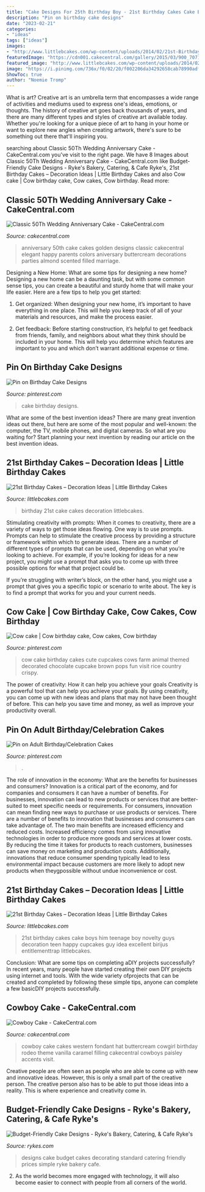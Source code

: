 ```yaml
---
title: "Cake Designs For 25th Birthday Boy - 21st Birthday Cakes Cake Boys Him Teenage Boy Novelty Guys Decoration Teen Happy Cupcakes Guy Idea Excellent Birijus Entitlementtrap Littlebcakes"
description: "Pin on birthday cake designs"
date: "2023-02-21"
categories:
- "ideas"
tags: ["ideas"]
images:
- "http://www.littlebcakes.com/wp-content/uploads/2014/02/21st-Birthday-Cake-Pictures.jpg"
featuredImage: "https://cdn001.cakecentral.com/gallery/2015/03/900_707131V6uX_cowboy-cake.jpg"
featured_image: "http://www.littlebcakes.com/wp-content/uploads/2014/02/21st-Birthday-Cake-Pictures.jpg"
image: "https://i.pinimg.com/736x/f0/02/20/f002206da34292658cab78990adf4d1c--cow-birthday-cake-my-birthday.jpg"
ShowToc: true
author: "Noemie Tromp"
---
```



What is art?
Creative art is an umbrella term that encompasses a wide range of activities and mediums used to express one's ideas, emotions, or thoughts. The history of creative art goes back thousands of years, and there are many different types and styles of creative art available today. Whether you're looking for a unique piece of art to hang in your home or want to explore new angles when creating artwork, there's sure to be something out there that'll inspiring you.

	

		
searching about Classic 50Th Wedding Anniversary Cake - CakeCentral.com you've visit to the right page. We have 8 Images about Classic 50Th Wedding Anniversary Cake - CakeCentral.com like Budget-Friendly Cake Designs - Ryke&#039;s Bakery, Catering, &amp; Cafe Ryke&#039;s, 21st Birthday Cakes – Decoration Ideas | Little Birthday Cakes and also Cow cake | Cow birthday cake, Cow cakes, Cow birthday. Read more:
		
    
## Classic 50Th Wedding Anniversary Cake - CakeCentral.com

<img loading=lazy src="https://cdn001.cakecentral.com/gallery/2015/03/900_711925ZUZx_classic-50th-wedding-anniversary-cake.jpg" onerror="this.onerror=null;this.src='https://tse3.mm.bing.net/th?id=OIP.yye2-CP_sJ9tN1yRoIWbgAHaJ4&amp;pid=15.1';" alt="Classic 50Th Wedding Anniversary Cake - CakeCentral.com">

_Source: cakecentral.com_

>anniversary 50th cake cakes golden designs classic cakecentral elegant happy parents colors aniversary buttercream decorations parties almond scented filled marriage. 

	

Designing a New Home: What are some tips for designing a new home?
Designing a new home can be a daunting task, but with some common sense tips, you can create a beautiful and sturdy home that will make your life easier. Here are a few tips to help you get started:
1. Get organized: When designing your new home, it’s important to have everything in one place. This will help you keep track of all of your materials and resources, and make the process easier.

2. Get feedback: Before starting construction, it’s helpful to get feedback from friends, family, and neighbors about what they think should be included in your home. This will help you determine which features are important to you and which don’t warrant additional expense or time.


    
## Pin On Birthday Cake Designs

<img loading=lazy src="https://i.pinimg.com/736x/fe/dc/46/fedc463507c5562b5ef213266b2d4a69.jpg" onerror="this.onerror=null;this.src='https://tse1.mm.bing.net/th?id=OIP.FkmsjrmAmyUhQnGO_rddbQHaNK&amp;pid=15.1';" alt="Pin on Birthday Cake Designs">

_Source: pinterest.com_

>cake birthday designs. 

	

What are some of the best invention ideas?
There are many great invention ideas out there, but here are some of the most popular and well-known: the computer, the TV, mobile phones, and digital cameras. So what are you waiting for? Start planning your next invention by reading our article on the best invention ideas.

    
## 21st Birthday Cakes – Decoration Ideas | Little Birthday Cakes

<img loading=lazy src="http://www.littlebcakes.com/wp-content/uploads/2014/02/21st-Birthday-Cake-Pictures.jpg" onerror="this.onerror=null;this.src='https://tse4.mm.bing.net/th?id=OIP.3IQI63NB6Sj39F_9QbHZKAHaFj&amp;pid=15.1';" alt="21st Birthday Cakes – Decoration Ideas | Little Birthday Cakes">

_Source: littlebcakes.com_

>birthday 21st cake cakes decoration littlebcakes. 

	

Stimulating creativity with prompts:
When it comes to creativity, there are a variety of ways to get those ideas flowing. One way is to use prompts. Prompts can help to stimulate the creative process by providing a structure or framework within which to generate ideas.
There are a number of different types of prompts that can be used, depending on what you’re looking to achieve. For example, if you’re looking for ideas for a new project, you might use a prompt that asks you to come up with three possible options for what that project could be.

If you’re struggling with writer’s block, on the other hand, you might use a prompt that gives you a specific topic or scenario to write about. The key is to find a prompt that works for you and your current needs.

    
## Cow Cake | Cow Birthday Cake, Cow Cakes, Cow Birthday

<img loading=lazy src="https://i.pinimg.com/736x/f0/02/20/f002206da34292658cab78990adf4d1c--cow-birthday-cake-my-birthday.jpg" onerror="this.onerror=null;this.src='https://tse3.mm.bing.net/th?id=OIP.nozjM_PM-0ZHLwXC6SRxywHaGS&amp;pid=15.1';" alt="Cow cake | Cow birthday cake, Cow cakes, Cow birthday">

_Source: pinterest.com_

>cow cake birthday cakes cute cupcakes cows farm animal themed decorated chocolate cupcake brown pops fun visit rice country crispy. 

	

The power of creativity: How it can help you achieve your goals
Creativity is a powerful tool that can help you achieve your goals. By using creativity, you can come up with new ideas and plans that may not have been thought of before. This can help you save time and money, as well as improve your productivity overall.

    
## Pin On Adult Birthday/Celebration Cakes

<img loading=lazy src="https://i.pinimg.com/736x/27/f2/59/27f25999b39feb943d4c9b5657621ef6.jpg" onerror="this.onerror=null;this.src='https://tse3.mm.bing.net/th?id=OIP.k-RLghc8Vam3uAjMLV_BpQHaJ3&amp;pid=15.1';" alt="Pin on Adult Birthday/Celebration Cakes">

_Source: pinterest.com_

>. 

	

The role of innovation in the economy: What are the benefits for businesses and consumers?
Innovation is a critical part of the economy, and for companies and consumers it can have a number of benefits. For businesses, innovation can lead to new products or services that are better-suited to meet specific needs or requirements. For consumers, innovation can mean finding new ways to purchase or use products or services.
There are a number of benefits to innovation that businesses and consumers can take advantage of. The two main benefits are increased efficiency and reduced costs. Increased efficiency comes from using innovative technologies in order to produce more goods and services at lower costs. By reducing the time it takes for products to reach customers, businesses can save money on marketing and production costs. Additionally, innovations that reduce consumer spending typically lead to less environmental impact because customers are more likely to adopt new products when theygpossible without undue inconvenience or cost.

    
## 21st Birthday Cakes – Decoration Ideas | Little Birthday Cakes

<img loading=lazy src="http://www.littlebcakes.com/wp-content/uploads/2014/02/21st-Birthday-Cake-768x1024.jpg" onerror="this.onerror=null;this.src='https://tse2.mm.bing.net/th?id=OIP.dDSNhLNVPcQaiIWfbp_0LwHaJ4&amp;pid=15.1';" alt="21st Birthday Cakes – Decoration Ideas | Little Birthday Cakes">

_Source: littlebcakes.com_

>21st birthday cakes cake boys him teenage boy novelty guys decoration teen happy cupcakes guy idea excellent birijus entitlementtrap littlebcakes. 

	

Conclusion: What are some tips on completing aDIY projects successfully?
In recent years, many people have started creating their own DIY projects using internet and tools. With the wide variety ofprojects that can be created and completed by following these simple tips, anyone can complete a few basicDIY projects successfully.

    
## Cowboy Cake - CakeCentral.com

<img loading=lazy src="https://cdn001.cakecentral.com/gallery/2015/03/900_707131V6uX_cowboy-cake.jpg" onerror="this.onerror=null;this.src='https://tse2.mm.bing.net/th?id=OIP.bxuNdZ5jx17WC90fGy6pzAHaJ4&amp;pid=15.1';" alt="Cowboy Cake - CakeCentral.com">

_Source: cakecentral.com_

>cowboy cake cakes western fondant hat buttercream cowgirl birthday rodeo theme vanilla caramel filling cakecentral cowboys paisley accents visit. 

	

Creative people are often seen as people who are able to come up with new and innovative ideas. However, this is only a small part of the creative person. The creative person also has to be able to put those ideas into a reality. This is where experience and creativity come in.

    
## Budget-Friendly Cake Designs - Ryke&#039;s Bakery, Catering, &amp; Cafe Ryke&#039;s

<img loading=lazy src="https://rykes.com/wp-content/uploads/2013/05/image_15.jpeg" onerror="this.onerror=null;this.src='https://tse2.mm.bing.net/th?id=OIP.NHIX3Q5hPDxJJtgoVqmK9gHaFj&amp;pid=15.1';" alt="Budget-Friendly Cake Designs - Ryke&#039;s Bakery, Catering, &amp; Cafe Ryke&#039;s">

_Source: rykes.com_

>designs cake budget cakes decorating standard catering friendly prices simple ryke bakery cafe. 

	

2. As the world becomes more engaged with technology, it will also become easier to connect with people from all corners of the world. 

